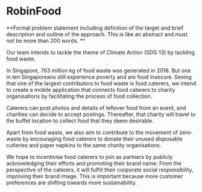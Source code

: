 # RobinFood

**Formal problem statement including definition of the target and brief description and outline of the approach. This is like an abstract and must not be more than 200 words. **

Our team intends to tackle the theme of Climate Action (SDG 13) by tackling food waste.

In Singapore, 763 million kg of food waste was generated in 2018. But one in ten Singaporeans still experience poverty and are food insecure. Seeing that one of the largest contributors to food waste is food caterers, we intend to create a mobile application that connects food caterers to charity organisations by facilitating the process of food collection.

Caterers can post photos and details of leftover food from an event, and charities can decide to accept postings. Thereafter, that charity will travel to the buffet location to collect food that they deem desirable.

Apart from food waste, we also aim to contribute to the movement of zero-waste by encouraging food caterers to donate their unused disposable cutleries and paper napkins to the same charity organisations.

We hope to incentivise food caterers to join as partners by publicly acknowledging their efforts and promoting their brand name. From the perspective of the caterers, it will fulfill their corporate social responsibility, improving their brand image. This is important because more customer preferences are shifting towards more sustainability.
